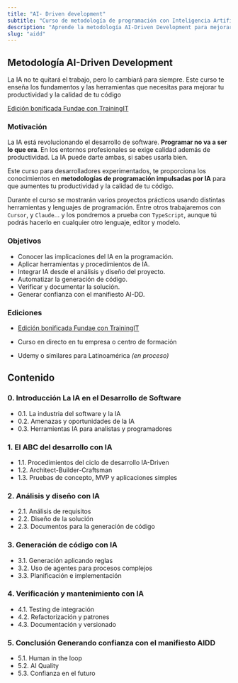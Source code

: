 ```yaml
---
title: "AI- Driven development"
subtitle: "Curso de metodología de programación con Inteligencia Artificial"
description: "Aprende la metodología AI-Driven Development para mejorar tu productividad y la calidad de tu código."
slug: "aidd"
---
```


## Metodología AI-Driven Development

La IA no te quitará el trabajo, pero lo cambiará para siempre. Este curso te enseña los fundamentos y las herramientas que necesitas para mejorar tu productividad y la calidad de tu código

[Edición bonificada Fundae con TrainingIT](https://www.trainingit.es/index.php/producto/metodologia-ai-driven-development/)

### Motivación

La IA está revolucionando el desarrollo de software. **Programar no va a ser lo que era**. En los entornos profesionales se exige calidad además de productividad. La IA puede darte ambas, si sabes usarla bien.

Este curso para desarrolladores experimentados, te proporciona los conocimientos en **metodologías de programación impulsadas por IA** para que aumentes tu productividad y la calidad de tu código.

Durante el curso se mostrarán varios proyectos prácticos usando distintas herramientas y lenguajes de programación. Entre otros trabajaremos con `Cursor`, y `Claude`... y los pondremos a prueba con `TypeScript`, aunque tú podrás hacerlo en cualquier otro lenguaje, editor y modelo.

### Objetivos

- Conocer las implicaciones del IA en la programación.
- Aplicar herramientas y procedimientos de IA.
- Integrar IA desde el análisis y diseño del proyecto.
- Automatizar la generación de código.
- Verificar y documentar la solución.
- Generar confianza con el manifiesto AI-DD.

### Ediciones

- [Edición bonificada Fundae con TrainingIT](https://www.trainingit.es/index.php/producto/metodologia-ai-driven-development/)

- Curso en directo en tu empresa o centro de formación

- Udemy o similares para Latinoamérica _(en proceso)_

## Contenido

### 0. Introducción La IA en el Desarrollo de Software

- 0.1. La industria del software y la IA
- 0.2. Amenazas y oportunidades de la IA
- 0.3. Herramientas IA para analistas y programadores

### 1. El ABC del desarrollo con IA

- 1.1. Procedimientos del ciclo de desarrollo IA-Driven
- 1.2. Architect-Builder-Craftsman
- 1.3. Pruebas de concepto, MVP y aplicaciones simples

### 2. Análisis y diseño con IA

- 2.1. Análisis de requisitos
- 2.2. Diseño de la solución
- 2.3. Documentos para la generación de código

### 3. Generación de código con IA

- 3.1. Generación aplicando reglas
- 3.2. Uso de agentes para procesos complejos
- 3.3. Planificación e implementación

### 4. Verificación y mantenimiento con IA

- 4.1. Testing de integración
- 4.2. Refactorización y patrones
- 4.3. Documentación y versionado

### 5. Conclusión Generando confianza con el manifiesto AIDD

- 5.1. Human in the loop
- 5.2. AI Quality
- 5.3. Confianza en el futuro